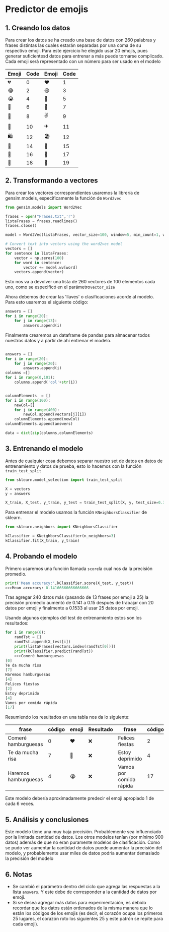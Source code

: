 # Predictor de emojis
## 1. Creando los datos
Para crear los datos se ha creado una base de datos con 260 palabras y frases distintas las cuales estarán separadas por una coma de su respectivo emoji. Para este ejercicio he elegido usar 20  emojis, pues generar suficientesd datos para entrenar a más puede tornarse complicado. Cada emoji será representado con un número para ser usado en el modelo

|Emoji |Code | Emoji|Code|
| ---| ---| ---| ---|
|💔| 0|♥️| 1|
|😂| 2|😃| 3|
|😭| 4|🤬| 5|
|🥳|6 |👋| 7|
|🖕|8 |✌️|9 |
|🙏| 10|✈️| 11|
|🛍️| 12|🏖️|12 |
|🍔| 14|🍕|15 |
|🎂|16 |🍟| 17|
|🚗| 18|🚴|19 |

## 2. Transformando a vectores
Para crear los vectores correspondientes usaremos la librería de gensim.models, específicamente la función de `Word2vec`
```python
from gensim.models import Word2Vec

frases = open("Frases.txt",'r')
listaFrases = frases.readlines()
frases.close()

model = Word2Vec(listaFrases, vector_size=100, window=5, min_count=1, workers=4)

# Convert text into vectors using the word2vec model
vectors = []
for sentence in listaFrases:
    vector = np.zeros(100)
    for word in sentence:
        vector += model.wv[word]
    vectors.append(vector)
```

Esto nos va a devolver una lista de 260 vectores de 100 elementos cada uno, como se especificó en el parámetro`vector_size`

Ahora debemos de crear las  'llaves' o clasificaciones acorde al modelo. Para esto usaremos el siguiente código:
```python 
answers = []
for i in range(20):
    for j in range(13):
        answers.append(i)

```
Finalmente crearemos un dataframe de pandas para almacenar todos nuestros datos y a partir de ahí entrenar el modelo.

```python

answers = []
for i in range(20):
    for j in range(20):
        answers.append(i)
columns =[]
for i in range(0,101):
    columns.append('col'+str(i))


columnElements  = []
for i in range(100):
    newCol=[]
    for j in range(400):
        newCol.append(vectors[j][i])
    columnElements.append(newCol)  
columnElements.append(answers)

data = dict(zip(columns,columnElements)

```

## 3. Entrenando el modelo
Antes de cualquier cosa debemos separar nuestro set de datos en datos de entrenamiento y datos de prueba, esto lo hacemos con la función `train_test_split` 

```python
from sklearn.model_selection import train_test_split

X = vectors
y = answers

X_train, X_test, y_train, y_test = train_test_split(X, y, test_size=0.3, random_state=42)

```

Para entrenar el modelo usamos la función `KNeighborsClassifier` de sklearn.
```python
from sklearn.neighbors import KNeighborsClassifier

kClassifier = KNeighborsClassifier(n_neighbors=3)
kClassifier.fit(X_train, y_train)
```
## 4. Probando el modelo
Primero usaremos una función llamada `score`la cual nos da la precisión promedio.
```python
print('Mean accuracy:',kClassifier.score(X_test, y_test))
>>>Mean accuracy: 0.14166666666666666
```
Tras agregar 240 datos más (pasando de 13 frases por emoji a 25) la precisión promedio aumentó de 0.141 a 0.15 después de trabajar con 20 datos por emoji y finalmente a 0.1533 al usar 25 datos por emoji.

Usando algunos ejemplos del test de entrenamiento estos son los resultados:

```python
for i in range(6):
    randTst = []
    randTst.append(X_test[i])
    print(listaFrases[vectors.index(randTst[0])])
    print(kClassifier.predict(randTst))
    >>>Comeré hamburguesas
[0]
Te da mucha risa
[7]
Haremos hamburguesas
[4]
Felices fiestas
[2]
Estoy deprimido
[4]
Vamos por comida rápida
[17]

```
Resumiendo los resultados en una tabla nos da lo siguiente:

|frase| código |emoji |Resultado|frase |código |emoji|Resultado|
|---|---|---|---|---|---|---|---|
|Comeré hamburguesas|0|♥️|❌|Felices fiestas |2|😂|❌|
|Te da mucha risa|7|👋|❌|Estoy deprimido |4|😭|✅|
|Haremos hamburguesas|4|😭|❌|Vamos por comida rápida|17|🍟|✅|

Este modelo debería aproximadamente predecir el emoji apropiado 1 de cada 6 veces. 

## 5. Análisis y conclusiones
Este modelo tiene una muy baja precisión. Probablemente sea influenciado por la limitada cantidad de datos. Los otros modelos tenían (por mínimo 900 datos) además de que no eran puramente modelos de clasificación. Como se pudo ver aumentar la cantidad de datos puede aumentar la precisión del modelo, y probablemente usar miles de datos podría aumentar demasiado la precisión del modelo


## 6. Notas
- Se cambió el parámetro dentro del ciclo que agrega las respuestas a la lista `answers`. Y este debe de corresponder a la cantidad de datos por emoji. 
- Si se desea agregar más datos para experimentación, es debido recordar que los datos están ordenados de la misma manera que lo están los códigos de los emojis (es decir, el corazón ocupa los primeros 25 lugares, el corazón roto los siguientes 25 y este patrón se repite para cada emoji). 